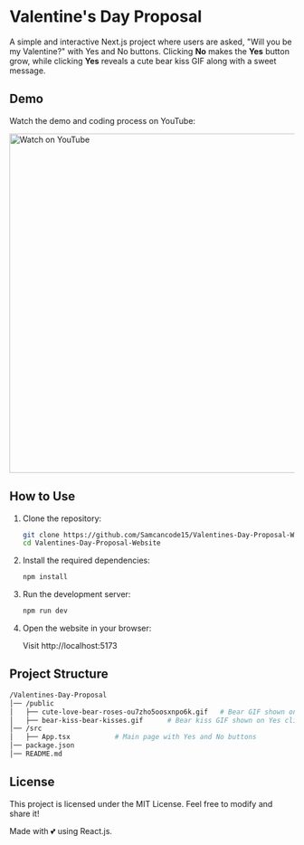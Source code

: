 # Valentine's Day Proposal

A simple and interactive Next.js project where users are asked, "Will you be my Valentine?" with Yes and No buttons. Clicking **No** makes the **Yes** button grow, while clicking **Yes** reveals a cute bear kiss GIF along with a sweet message.

## Demo

Watch the demo and coding process on YouTube:

<a href="https://www.youtube.com/watch?v=60mBetUNS88&t=0s" target="_blank">
  <img src="https://img.youtube.com/vi/60mBetUNS88/maxresdefault.jpg" alt="Watch on YouTube" width="600">
</a>

## How to Use

1. Clone the repository:

   ```bash
   git clone https://github.com/Samcancode15/Valentines-Day-Proposal-Website.git
   cd Valentines-Day-Proposal-Website
   ```

2. Install the required dependencies:

   ```bash
   npm install
   ```

3. Run the development server:

   ```bash
   npm run dev
   ```

4. Open the website in your browser:

   Visit http://localhost:5173

## Project Structure

```bash
/Valentines-Day-Proposal
│── /public
│   ├── cute-love-bear-roses-ou7zho5oosxnpo6k.gif   # Bear GIF shown on No click
│   ├── bear-kiss-bear-kisses.gif      # Bear kiss GIF shown on Yes click
│── /src
│   ├── App.tsx           # Main page with Yes and No buttons
│── package.json
│── README.md
```

## License

This project is licensed under the MIT License. Feel free to modify and share it!

Made with 💕 using React.js.
